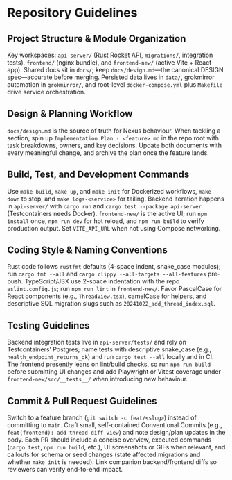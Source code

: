 # Repository Guidelines

## Project Structure & Module Organization
Key workspaces: `api-server/` (Rust Rocket API, `migrations/`, integration tests), `frontend/` (nginx bundle), and `frontend-new/` (active Vite + React app). Shared docs sit in `docs/`; keep `docs/design.md`—the canonical DESIGN spec—accurate before merging. Persisted data lives in `data/`, grokmirror automation in `grokmirror/`, and root-level `docker-compose.yml` plus `Makefile` drive service orchestration.

## Design & Planning Workflow
`docs/design.md` is the source of truth for Nexus behaviour. When tackling a section, spin up `Implementation Plan - <feature>.md` in the repo root with task breakdowns, owners, and key decisions. Update both documents with every meaningful change, and archive the plan once the feature lands.

## Build, Test, and Development Commands
Use `make build`, `make up`, and `make init` for Dockerized workflows, `make down` to stop, and `make logs-<service>` for tailing. Backend iteration happens in `api-server/` with `cargo run` and `cargo test --package api-server` (Testcontainers needs Docker). `frontend-new/` is the active UI; run `npm install` once, `npm run dev` for hot reload, and `npm run build` to verify production output. Set `VITE_API_URL` when not using Compose networking.

## Coding Style & Naming Conventions
Rust code follows `rustfmt` defaults (4-space indent, snake_case modules); run `cargo fmt --all` and `cargo clippy --all-targets --all-features` pre-push. TypeScript/JSX use 2-space indentation with the repo `eslint.config.js`; run `npm run lint` in `frontend-new/`. Favor PascalCase for React components (e.g., `ThreadView.tsx`), camelCase for helpers, and descriptive SQL migration slugs such as `20241022_add_thread_index.sql`.

## Testing Guidelines
Backend integration tests live in `api-server/tests/` and rely on Testcontainers’ Postgres; name tests with descriptive snake_case (e.g., `health_endpoint_returns_ok`) and run `cargo test --all` locally and in CI. The frontend presently leans on lint/build checks, so run `npm run build` before submitting UI changes and add Playwright or Vitest coverage under `frontend-new/src/__tests__/` when introducing new behaviour.

## Commit & Pull Request Guidelines
Switch to a feature branch (`git switch -c feat/<slug>`) instead of committing to `main`. Craft small, self-contained Conventional Commits (e.g., `feat(frontend): add thread diff view`) and note design/plan updates in the body. Each PR should include a concise overview, executed commands (`cargo test`, `npm run build`, etc.), UI screenshots or GIFs when relevant, and callouts for schema or seed changes (state affected migrations and whether `make init` is needed). Link companion backend/frontend diffs so reviewers can verify end-to-end impact.
